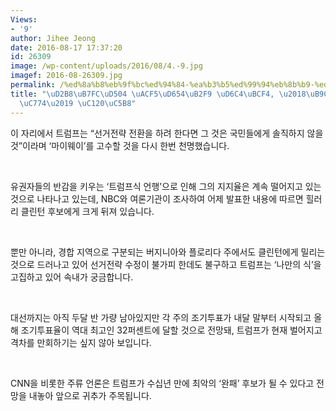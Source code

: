 ```yaml
---
Views:
- '9'
author: Jihee Jeong
date: 2016-08-17 17:37:20
id: 26309
image: /wp-content/uploads/2016/08/4.-9.jpg
imagef: 2016-08-26309.jpg
permalink: /%ed%8a%b8%eb%9f%bc%ed%94%84-%ea%b3%b5%ed%99%94%eb%8b%b9-%ed%9b%84%eb%b3%b4-%eb%a7%88%ec%9d%b4%ec%9b%a8%ec%9d%b4-%ec%84%a0%ec%96%b8/
title: "\uD2B8\uB7FC\uD504 \uACF5\uD654\uB2F9 \uD6C4\uBCF4, \u2018\uB9C8\uC774\uC6E8\
  \uC774\u2019 \uC120\uC5B8"
---
```


이 자리에서 트럼프는 “선거전략 전환을 하려 한다면 그 것은 국민들에게 솔직하지 않을 것”이라며 ‘마이웨이’를 고수할 것을 다시 한번 천명했습니다.

&nbsp;

유권자들의 반감을 키우는 ‘트럼프식 언행’으로 인해 그의 지지율은 계속 떨어지고 있는 것으로 나타나고 있는데, NBC와 여론기관이 조사하여 어제 발표한 내용에 따르면 힐러리 클린턴 후보에게 크게 뒤져 있습니다.

&nbsp;

뿐만 아니라, 경합 지역으로 구분되는 버지니아와 플로리다 주에서도 클린턴에게 밀리는 것으로 드러나고 있어 선거전략 수정이 불가피 한데도 불구하고 트럼프는 ‘나만의 식’을 고집하고 있어 속내가 궁금합니다.

&nbsp;

대선까지는 아직 두달 반 가량 남아있지만 각 주의 조기투표가 내달 말부터 시작되고 올해 조기투표율이 역대 최고인 32퍼센트에 달할 것으로 전망돼, 트럼프가 현재 벌어지고 격차를 만회하기는 싶지 않아 보입니다.

&nbsp;

CNN을 비롯한 주류 언론은 트럼프가 수십년 만에 최악의 ‘완패’ 후보가 될 수 있다고 전망을 내놓아 앞으로 귀추가 주목됩니다.